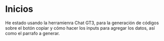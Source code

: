 # Inicios

He estado usando la herramienra Chat GT3, para la generación de códigos sobre el botón copiar y cómo hacer los inputs para agregar los datos, así como el parrafo a generar.
